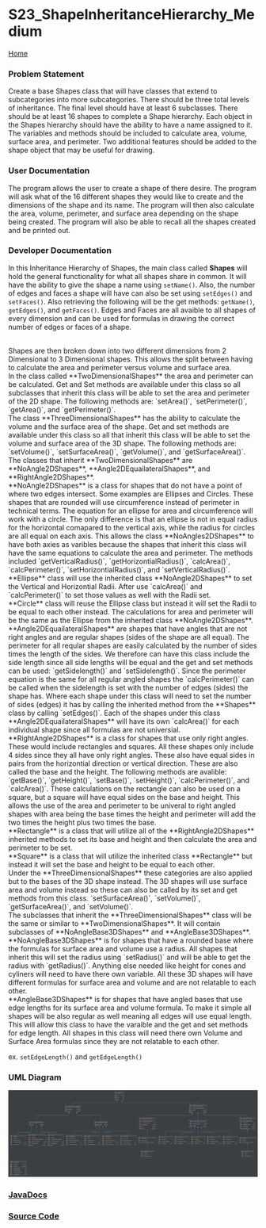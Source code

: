 # S23_ShapeInheritanceHierarchy_Medium

[Home](https://github.com/Aleyx4/Introduction-to-Software-Design-Fall-2017 "Home")

### Problem Statement
Create a base Shapes class that will have classes that extend to subcategories into more subcategories. There should be three total levels of inheritance. The final level should have at least 6 subclasses. There should be at least 16 shapes to complete a Shape hierarchy. Each object in the Shapes hierarchy should have the ability to have a name assigned to it. The variables and methods should be included to calculate area, volume, surface area, and perimeter. Two additional features should be added to the shape object that may be useful for drawing.

### User Documentation
The program allows the user to create a shape of there desire. The program will ask what of the 16 different shapes they would like to create and the dimensions of the shape and its name. The program will then also calculate the area, volume, perimeter, and surface area depending on the shape being created. The program will also be able to recall all the shapes created and be printed out.

### Developer Documentation
In this Inheritance Hierarchy of Shapes, the main class called **Shapes** will hold the general functionality for what all shapes share in common. It will have the ability to give the shape a name using `setName()`. Also, the number of edges and faces a shape will have can also be set using `setEdges()` and `setFaces()`. Also retrieving the following will be the get methods: `getName()`, `getEdges()`, and `getFaces()`. Edges and Faces are all avaible to all shapes of every dimension and can be used for formulas in drawing the correct number of edges or faces of a shape.

<br>
Shapes are then broken down into two different dimensions from 2 Dimensional to 3 Dimensional shapes. This allows the split between having to calculate the area and perimeter versus volume and surface area.

<br>
In the class called **TwoDimensionalShapes** the area and perimeter can be calculated. Get and Set methods are available under this class so all subclasses that inherit this class will be able to set the area and perimeter of the 2D shape. The following methods are: `setArea()`, `setPerimeter()`, `getArea()`, and `getPerimeter()`.

<br>
The class **ThreeDimensionalShapes** has the ability to calculate the volume and the surface area of the shape. Get and set methods are available under this class so all that inherit this class will be able to set the volume and surface area of the 3D shape. The following methods are: `setVolume()`, `setSurfaceArea()`, `getVolume()`, and `getSurfaceArea()`.

<br>
The classes that inherit **TwoDimensionalShapes** are **NoAngle2DShapes**, **Angle2DEquailateralShapes**, and **RightAngle2DShapes**.

<br>
**NoAngle2DShapes** is a class for shapes that do not have a point of where two edges intersect. Some examples are Ellipses and Circles. These shapes that are rounded will use circumference instead of perimeter in technical terms. The equation for an ellipse for area and circumference will work with a circle. The only difference is that an ellipse is not in equal radius for the horizontal comapared to the vertical axis, while the radius for circles are all equal on each axis. This allows the class **NoAngles2DShapes** to have both axies as varibles because the shapes that inherit this class will have the same equations to calculate the area and perimeter. The methods included `getVerticalRadius()`, `getHorizontialRadius()`, `calcArea()`, `calcPerimeter()`, `setHorizontialRadius()`, and `setVerticalRadius()`.

<br>
**Ellipse** class will use the inherited class **NoAngle2DShapes** to set the Vertical and Horizontial Radii. After use `calcArea()` and `calcPerimeter()` to set those values as well with the Radii set.

<br>
**Circle** class will reuse the Ellipse class but instead it will set the Radii to be equal to each other instead. The calculations for area and perimeter will be the same as the Ellipse from the inherited class **NoAngle2DShapes**.

<br>
**Angle2DEquailateralShapes** are shapes that have angles that are not right angles and are regular shapes (sides of the shape are all equal). The perimeter for all reqular shapes are easily calculated by the number of sides times the length of the sides. We therefore can have this class include the side length since all side lengths will be equal and the get and set methods can be used: `getSidelength()` and `setSidelength()`. Since the perimeter equation is the same for all regular angled shapes the `calcPerimeter()` can be called when the sidelength is set with the number of edges (sides) the shape has. Where each shape under this class will need to set the number of sides (edges) it has by calling the inherited method from the **Shapes** class by calling `setEdges()`.
Each of the shapes under this class **Angle2DEquailateralShapes** will have its own `calcArea()` for each individual shape since all formulas are not universial.

<br>
**RightAngle2DShapes** is a class for shapes that use only right angles. These would include rectangles and squares. All these shapes only include 4 sides since they all have only right angles. These also have equal sides in pairs from the horizontial direction or vertical direction. These are also called the base and the height. The following methods are avalible: `getBase()`, `getHeight()`, `setBase()`, `setHeight()`, `calcPerimeter()`, and `calcArea()`. These calculations on the rectangle can also be used on a square, but a square will have equal sides on the base and height. This allows the use of the area and perimeter to be univeral to right angled shapes with area being the base times the height and perimeter will add the two times the height plus two times the base.

<br>
**Rectangle** is a class that will utilize all of the **RightAngle2DShapes** inherited methods to set its base and height and then calculate the area and perimeter to be set.

<br>
**Square** is a class that will utilize the inherited class **Rectangle** but instead it will set the base and height to be equal to each other.

<br>
Under the **ThreeDimensionalShapes** these categories are also applied but to the bases of the 3D shape instead. The 3D shapes will use surface area and volume instead so these can also be called by its set and get methods from this class. `setSurfaceArea()`, `setVolume()`, `getSurfaceArea()`, and `setVolume()`.

<br>
The subclasses that inherit the **ThreeDimensionalShapes** class will be the same or similar to **TwoDimensionalShapes**. It will contain subclasses of **NoAngleBase3DShapes** and **AngleBase3DShapes**.

<br>
**NoAngleBase3DShapes** is for shapes that have a rounded base where the formulas for surface area and volume use a radius. All shapes that inherit this will set the radius using `setRadius()` and will be able to get the radius with `getRadius()`. Anything else needed like height for cones and cyliners will need to have there own variable. All these 3D shapes will have different formulas for surface area and volume and are not relatable to each other.

<br>
**AngleBase3DShapes** is for shapes that have angled bases that use edge lengths for its surface area and volume formula. To make it simple all shapes will be also regular as well meaning all edges will use equal length. This will allow this class to have the varaible and the get and set methods for edge length. All shapes in this class will need there own Volume and Surface Area formulas since they are not relatable to each other.

ex. `setEdgeLength()` and `getEdgeLength()`

### UML Diagram

![S23_ShapeInheritanceHierarchy_Medium](https://github.com/Aleyx4/Introduction-to-Software-Design-Fall-2017/blob/master/S23_ShapeInheritanceHierarchy_Medium/doc/S23_ShapeInheritanceHierarchy_Medium_UML.png)

### [JavaDocs](https://github.com/Aleyx4/Introduction-to-Software-Design-Fall-2017/tree/master/S23_ShapeInheritanceHierarchy_Medium/doc)

### [Source Code](https://github.com/Aleyx4/Introduction-to-Software-Design-Fall-2017/tree/master/S23_ShapeInheritanceHierarchy_Medium/src)
